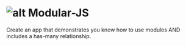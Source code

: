 ![alt](https://travis-ci.org/simon-kim/Modular-JS.svg)
Modular-JS
==========

Create an app that demonstrates you know how to use modules AND includes a has-many relationship.
